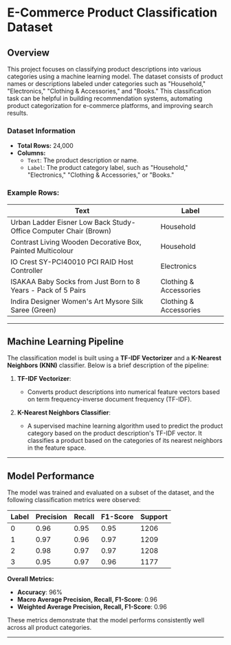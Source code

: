 # E-Commerce Product Classification Dataset

## Overview

This project focuses on classifying product descriptions into various categories using a machine learning model. The dataset consists of product names or descriptions labeled under categories such as "Household," "Electronics," "Clothing & Accessories," and "Books." This classification task can be helpful in building recommendation systems, automating product categorization for e-commerce platforms, and improving search results.

### Dataset Information

- **Total Rows:** 24,000
- **Columns:**
  - `Text`: The product description or name.
  - `Label`: The product category label, such as "Household," "Electronics," "Clothing & Accessories," or "Books."

### Example Rows:

| Text                                                                | Label                 |
|---------------------------------------------------------------------|-----------------------|
| Urban Ladder Eisner Low Back Study-Office Computer Chair (Brown)     | Household             |
| Contrast Living Wooden Decorative Box, Painted Multicolour           | Household             |
| IO Crest SY-PCI40010 PCI RAID Host Controller                        | Electronics           |
| ISAKAA Baby Socks from Just Born to 8 Years - Pack of 5 Pairs        | Clothing & Accessories|
| Indira Designer Women's Art Mysore Silk Saree (Green)                | Clothing & Accessories|

---

## Machine Learning Pipeline

The classification model is built using a **TF-IDF Vectorizer** and a **K-Nearest Neighbors (KNN)** classifier. Below is a brief description of the pipeline:

1. **TF-IDF Vectorizer**: 
   - Converts product descriptions into numerical feature vectors based on term frequency-inverse document frequency (TF-IDF).
   
2. **K-Nearest Neighbors Classifier**: 
   - A supervised machine learning algorithm used to predict the product category based on the product description's TF-IDF vector. It classifies a product based on the categories of its nearest neighbors in the feature space.

---

## Model Performance

The model was trained and evaluated on a subset of the dataset, and the following classification metrics were observed:

| Label | Precision | Recall | F1-Score | Support |
|-------|-----------|--------|----------|---------|
| 0     | 0.96      | 0.95   | 0.95     | 1206    |
| 1     | 0.97      | 0.96   | 0.97     | 1209    |
| 2     | 0.98      | 0.97   | 0.97     | 1208    |
| 3     | 0.95      | 0.97   | 0.96     | 1177    |

**Overall Metrics:**

- **Accuracy**: 96%
- **Macro Average Precision, Recall, F1-Score**: 0.96
- **Weighted Average Precision, Recall, F1-Score**: 0.96

These metrics demonstrate that the model performs consistently well across all product categories.

---
